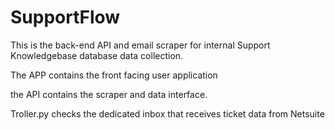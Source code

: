 # SupportFlow

This is the back-end API and email scraper for internal Support Knowledgebase database data collection.


The APP contains the front facing user application

the API contains the scraper and data interface. 

Troller.py checks the dedicated inbox that receives ticket data from Netsuite

